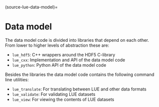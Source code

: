 (source-lue-data-model)=
# Data model

The data model code is divided into libraries that depend on each other. From lower to higher levels of
abstraction these are:

- `lue_hdf5`: C++ wrappers around the HDF5 C-library
- `lue_cxx`: Implementation and API of the data model code
- `lue_python`: Python API of the data model code

Besides the libraries the data model code contains the following command line utilities:

- `lue_translate`: For translating between LUE and other data formats
- `lue_validate`: For validating LUE datasets
- `lue_view`: For viewing the contents of LUE datasets
